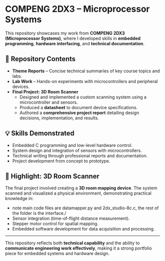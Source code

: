 # COMPENG 2DX3 – Microprocessor Systems  

This repository showcases my work from **COMPENG 2DX3 (Microprocessor Systems)**, where I developed skills in **embedded programming**, **hardware interfacing**, and **technical documentation**.  

## 📂 Repository Contents  
- **Theme Reports** – Concise technical summaries of key course topics and labs.  
- **Lab Work** – Hands-on experiments with microcontrollers and peripheral devices.  
- **Final Project: 3D Room Scanner**  
  - Designed and implemented a custom scanning system using a microcontroller and sensors.  
  - Produced a **datasheet** to document device specifications.  
  - Authored a **comprehensive project report** detailing design decisions, implementation, and results.  

## 💡 Skills Demonstrated  
- Embedded C programming and low-level hardware control.  
- System design and integration of sensors with microcontrollers.  
- Technical writing through professional reports and documentation.  
- Project development from concept to prototype.  

## 🚀 Highlight: 3D Room Scanner  
The final project involved creating a **3D room mapping device**. The system scanned and visualized a physical environment, demonstrating practical knowledge in:
- note main code files are datamapper.py and 2dx_studio-8c.c, the rest of the folder is the interface./  
- Sensor integration (time-of-flight distance measurement).  
- Stepper motor control for spatial mapping.  
- Embedded software development for data acquisition and processing.  

---

This repository reflects both **technical capability** and the ability to **communicate engineering work effectively**, making it a strong portfolio piece for embedded systems and hardware design.  
